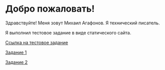 # Добро пожаловать!

Здравствуйте!
Меня зовут Михаил Агафонов. Я технический писатель.

Я выполнил тестовое задание в виде статического сайта.

[Ссылка на тестовое задание](https://github.com/AgafonovMK/personal_rep/blob/main/Writerside/images/Test.pdf)

[Задание 1](Review.md)

[Задание 2](Create_CDN.md)